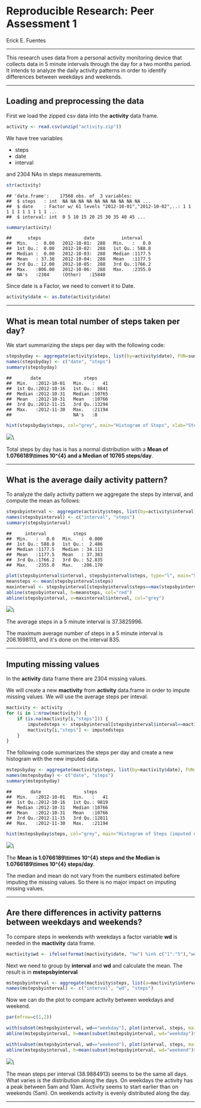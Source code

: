 # Reproducible Research: Peer Assessment 1
Erick E. Fuentes  


***
This research uses data from a personal activity monitoring device that collects data in 5 minute intervals through the day for a two months period.
It intends to analyze the daily activity patterns in order to identify differences between weekdays and weekends.


***
## Loading and preprocessing the data

First we load the zipped csv data into the **activity** data frame.


```r
activity <- read.csv(unzip("activity.zip"))
```

We have tree variables

* steps
* date
* interval 

and 2304 NAs in steps measurements.


```r
str(activity)
```

```
## 'data.frame':	17568 obs. of  3 variables:
##  $ steps   : int  NA NA NA NA NA NA NA NA NA NA ...
##  $ date    : Factor w/ 61 levels "2012-10-01","2012-10-02",..: 1 1 1 1 1 1 1 1 1 1 ...
##  $ interval: int  0 5 10 15 20 25 30 35 40 45 ...
```

```r
summary(activity)
```

```
##      steps                date          interval     
##  Min.   :  0.00   2012-10-01:  288   Min.   :   0.0  
##  1st Qu.:  0.00   2012-10-02:  288   1st Qu.: 588.8  
##  Median :  0.00   2012-10-03:  288   Median :1177.5  
##  Mean   : 37.38   2012-10-04:  288   Mean   :1177.5  
##  3rd Qu.: 12.00   2012-10-05:  288   3rd Qu.:1766.2  
##  Max.   :806.00   2012-10-06:  288   Max.   :2355.0  
##  NA's   :2304     (Other)   :15840
```

Since date is a Factor, we need to convert it to Date.

```r
activity$date <- as.Date(activity$date)
```


***
## What is mean total number of steps taken per day?
We start summarizing the steps per day with the following code:


```r
stepsbyday <- aggregate(activity$steps, list(by=activity$date), FUN=sum, na.rm=F)
names(stepsbyday) <- c("date", "steps")
summary(stepsbyday)
```

```
##       date                steps      
##  Min.   :2012-10-01   Min.   :   41  
##  1st Qu.:2012-10-16   1st Qu.: 8841  
##  Median :2012-10-31   Median :10765  
##  Mean   :2012-10-31   Mean   :10766  
##  3rd Qu.:2012-11-15   3rd Qu.:13294  
##  Max.   :2012-11-30   Max.   :21194  
##                       NA's   :8
```

```r
hist(stepsbyday$steps, col="grey", main="Histogram of Steps", xlab="Steps/day")
```

![](PA1_template_files/figure-html/unnamed-chunk-4-1.png)\



Total steps by day has is has a normal distribution with a **Mean of 1.0766189\times 10^{4} and a Median of 10765 steps/day**.


***
## What is the average daily activity pattern?
To analyze the daily activity pattern we aggregate the steps by interval, and compute the mean as follows:


```r
stepsbyinterval <- aggregate(activity$steps, list(by=activity$interval), FUN=mean, na.rm=T)
names(stepsbyinterval) <- c("interval", "steps")
summary(stepsbyinterval)
```

```
##     interval          steps        
##  Min.   :   0.0   Min.   :  0.000  
##  1st Qu.: 588.8   1st Qu.:  2.486  
##  Median :1177.5   Median : 34.113  
##  Mean   :1177.5   Mean   : 37.383  
##  3rd Qu.:1766.2   3rd Qu.: 52.835  
##  Max.   :2355.0   Max.   :206.170
```

```r
plot(stepsbyinterval$interval, stepsbyinterval$steps, type="l", main="Steps by Interval", xlab="Interval", ylab="Steps", col="blue")
meansteps <- mean(stepsbyinterval$steps)
maxinterval <- stepsbyinterval[stepsbyinterval$steps==max(stepsbyinterval$steps),]
abline(stepsbyinterval, h=meansteps, col="red")
abline(stepsbyinterval, v=maxinterval$interval, col="grey")
```

![](PA1_template_files/figure-html/unnamed-chunk-6-1.png)\



The average steps in a 5 minute interval is 37.3825996.

The maximum average number of steps in a 5 minute interval is 206.1698113, and it's done on the interval 835.


***
## Imputing missing values
In the **activity** data frame there are 2304 missing values.

We will create a new **mactivity** from **activity** data.frame in order to impute missing values. We will use the average steps per inteval.


```r
mactivity <- activity 
for (i in 1:nrow(mactivity)) {
    if (is.na(mactivity[i,"steps"])) {
        imputedsteps <- stepsbyinterval[stepsbyinterval$interval==mactivity[i,"interval"],"steps"]
        mactivity[i,"steps"] <- imputedsteps
    }
}
```


The following code summarizes the steps per day and create a new histogram with the new imputed data.

```r
mstepsbyday <- aggregate(mactivity$steps, list(by=mactivity$date), FUN=sum, na.rm=F)
names(mstepsbyday) <- c("date", "steps")
summary(mstepsbyday)
```

```
##       date                steps      
##  Min.   :2012-10-01   Min.   :   41  
##  1st Qu.:2012-10-16   1st Qu.: 9819  
##  Median :2012-10-31   Median :10766  
##  Mean   :2012-10-31   Mean   :10766  
##  3rd Qu.:2012-11-15   3rd Qu.:12811  
##  Max.   :2012-11-30   Max.   :21194
```

```r
hist(mstepsbyday$steps, col="grey", main="Histogram of Steps (imputed data)", xlab="Steps/day")
```

![](PA1_template_files/figure-html/unnamed-chunk-9-1.png)\



The **Mean is 1.0766189\times 10^{4} steps and the Median is 1.0766189\times 10^{4} steps/day**.

The median and mean do not vary from the numbers estimated before imputing the missing values. So there is no major impact on imputing missing values.


***
## Are there differences in activity patterns between weekdays and weekends?
To compare steps in weekends with weekdays a factor variable **wd** is needed in the **mactivity** data frame.


```r
mactivity$wd <- ifelse(format(mactivity$date, "%w") %in% c("1":"5"),"weekday", "weekend")
```

Next we need to group by **interval** and **wd** and calculate the mean.  The result is in **mstepsbyinterval**


```r
mstepsbyinterval <- aggregate(mactivity$steps, list(a=mactivity$interval,b=mactivity$wd), FUN=mean, na.rm=T)
names(mstepsbyinterval) <- c("interval", "wd", "steps")
```

Now we can do the plot to compare activity between weekdays and weekend.


```r
par(mfrow=c(1,2))

with(subset(mstepsbyinterval, wd=="weekday"), plot(interval, steps, main="Weekday", type="l", col="blue", ylim = c(0,230)))
abline(mstepsbyinterval, h=mean(subset(mstepsbyinterval, wd="weekday")$steps), col="red")

with(subset(mstepsbyinterval, wd=="weekend"), plot(interval, steps, main="Weekend", type="l", col="blue", ylim = c(0,230)))
abline(mstepsbyinterval, h=mean(subset(mstepsbyinterval, wd="weekend")$steps), col="red")
```

![](PA1_template_files/figure-html/unnamed-chunk-13-1.png)\




The mean steps per interval (38.9884913) seems to be the same all days. What varies is the distribution along the days. On weekdays the activity has a peak between 5am and 10am. Activity seems to start earlier than on weekends (5am). On weekends activity is evenly distributed along the day.

***

